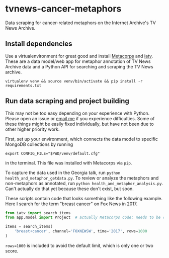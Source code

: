 # tvnews-cancer-metaphors

Data scraping for cancer-related metaphors on the Internet Archive's TV News Archive.

## Install dependencies

Use a virtualenvironment for great good and install
[Metacorps](https://github.com/mtpain/metacorps) and 
[iatv](https://github.com/mtpain/iatv). 
These are a data model/web app for metaphor annotation of TV News
Archive data and a Python API for searching and scraping the TV News archive.

```
virtualenv venv && source venv/bin/activate && pip install -r requirements.txt
```

## Run data scraping and project building

This may not be too easy depending on your experience with Python. Please
open an issue or [email me](mailto:mturner8@ucmerced.edu) if you experience
difficulties. Some of these things might be easily fixed individually, but
have not been due to other higher priority work.

First, set up your environment, which connects the data model to specific
MongoDB collections by running 

```
export CONFIG_FILE="$PWD/venv/default.cfg"
```
in the terminal. This file was installed with Metacorps via `pip`.

To capture the data used in the Georgia talk, run `python
health_and_metaphor_getdata.py`. To review or analyze the metaphors and 
non-metaphors as annotated, run `python health_and_metaphor_analysis.py`.
Can't actually do that yet because these don't exist, but soon.

These scripts contain code that looks something like the following example.
Here I search for the term "breast cancer" on Fox News in 2017.

```python
from iatv import search_items
from app.model import Project  # actually Metacorps code; needs to be clarified

items = search_items(
    'breast+cancer', channel='FOXNEWSW', time='2017', rows=1000
)
```

`rows=1000` is included to avoid the default limit, which is only one or two
score.
